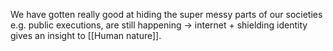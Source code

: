 We have gotten really good at hiding the super messy parts of our societies e.g. public executions, are still happening → internet + shielding identity gives an insight to [[Human nature]].

